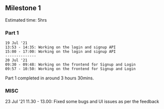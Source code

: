 ## Milestone 1
Estimated time: 5hrs
### Part 1
    19 Jul '21 
    13:53 - 14:35: Working on the login and signup API 
    15:00 - 17:00: Working on the login and signup API
    --------------
    20 Jul '21
    09:30 - 09:48: Working on the frontend for Signup and Login 
    09:57 - 10:50: Working on the frontend for Signup and Login

Part 1 completed in around 3 hours 30mins.

### MISC
23 Jul '21
11.30 - 13.00: Fixed some bugs and UI issues as per the feedback